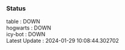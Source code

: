 ### Status


table : DOWN  
hogwarts : DOWN  
icy-bot : DOWN  
Latest Update : 2024-01-29 10:08:44.302702
